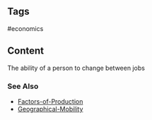 ---
---

## Tags

#economics 

## Content

The ability of a person to change between jobs

### See Also

- [Factors-of-Production](Factors-of-Production)
- [Geographical-Mobility](Geographical-Mobility)
